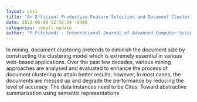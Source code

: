 ```yaml
--- 
layout: post 
title: "An Efficient Productive Feature Selection and Document Clustering (PFS-DocC) Model for Document Clustering" 
date: 2022-06-08 12:58:29 -0400 
categories: jekyll update 
author: "P Pitchandi - International Journal of Advanced Computer Science , 2022" 
--- 
```

In mining, document clustering pretends to diminish the document size by constructing the clustering model which is extremely essential in various web-based applications. Over the past few decades, various mining approaches are analysed and evaluated to enhance the process of document clustering to attain better results; however, in most cases, the documents are messed up and degrade the performance by reducing the level of accuracy. The data instances need to be Cites: Toward abstractive summarization using semantic representations